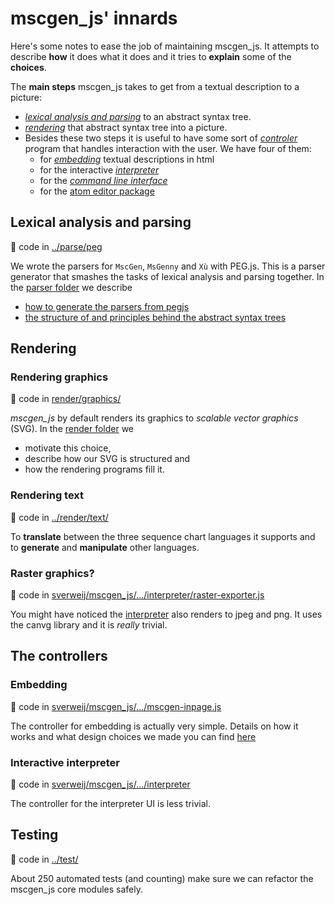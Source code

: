 # mscgen_js' innards
Here's some notes to ease the job of maintaining mscgen_js. It attempts to describe **how** it does
what it does and it tries to **explain** some of the **choices**.

The **main steps** mscgen_js takes to get from a textual description to
a picture:
- [_lexical analysis and parsing_](#lexical-analysis-and-parsing) to an abstract syntax tree.
- [_rendering_](#rendering-graphics) that abstract syntax tree into a picture.
- Besides these two steps it is useful to have some sort of
  [_controler_](#the-controllers) program that handles interaction with the user.
  We have four of them:
  - for [_embedding_][mscgenjs.embed.source.rationale] textual descriptions in html
  - for the interactive [_interpreter_](https://github.com/sverweij/mscgen_js)
  - for the [_command line interface_](https://github.com/sverweij/mscgenjs-cli)
  - for the [atom editor package](https://github.com/sverweij/atom-mscgen-preview)

## Lexical analysis and parsing
:page_with_curl: code in [../parse/peg](../parse/peg)

We wrote the parsers for `MscGen`, `MsGenny` and `Xù` with
PEG.js. This is a parser generator that smashes the tasks of lexical
analysis and parsing together. In the [parser folder](../parse/README.md) we describe
* [how to generate the parsers from pegjs](../parse/README.md#generating-the-parsers)
* [the structure of and principles behind the abstract syntax trees](../parse/README.md#the-abstract-syntax-tree)


## Rendering
### Rendering graphics
:page_with_curl: code in [render/graphics/](../render/graphics)

*mscgen_js* by default renders its graphics to _scalable vector graphics_ (SVG).
In the [render folder](render/graphics/README.md) we
- motivate this choice,
- describe how our SVG is structured and
- how the rendering programs fill it.

### Rendering text
:page_with_curl: code in [../render/text/](../render/text)

To **translate** between the three sequence chart languages it supports and to
**generate** and **manipulate** other languages.

### Raster graphics?
:page_with_curl: code in
[sverweij/mscgen_js/.../interpreter/raster-exporter.js][mscgenjs.rasterexport.source]

You might have noticed the [interpreter](https://sverweij.github.io/mscgen_js)
also renders to jpeg and png. It uses the canvg library and it is _really_ trivial.


## The controllers

### Embedding
:page_with_curl: code in [sverweij/mscgen_js/.../mscgen-inpage.js][mscgenjs.embed.source]

The controller for embedding is actually very simple. Details on how it works
and what design choices we made you can find [here][mscgenjs.embed.source.rationale]

### Interactive interpreter
:page_with_curl: code in [sverweij/mscgen_js/.../interpreter][mscgenjs.interpreter.source]

The controller for the interpreter UI is less trivial.

## Testing
:page_with_curl: code in [../test/](../test)

About 250 automated tests (and counting) make sure we can refactor the mscgen_js
core modules safely.

[mscgenjs.embed.source]: https://github.com/sverweij/mscgen_js/blob/master/src/script/mscgen-inpage.js
[mscgenjs.embed.source.rationale]: https://github.com/sverweij/mscgen_js/blob/master/src/script/embedding-controller.md
[mscgenjs.interpreter.source]: https://github.com/sverweij/mscgen_js/blob/master/src/script/interpreter
[mscgenjs.rasterexport.source]: https://github.com/sverweij/mscgen_js/blob/master/src/script/interpreter/raster-exporter.js
